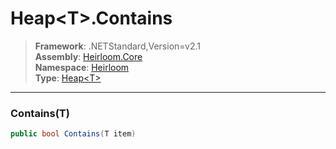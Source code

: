 # Heap\<T>.Contains

> **Framework**: .NETStandard,Version=v2.1  
> **Assembly**: [Heirloom.Core][0]  
> **Namespace**: [Heirloom][0]  
> **Type**: [Heap\<T>][1]

--------------------------------------------------------------------------------

### Contains(T)

```cs
public bool Contains(T item)
```

[0]: ../Heirloom.Core.md
[1]: Heirloom.Heap[T].md
